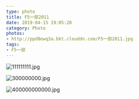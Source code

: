 ```yaml
---
type: photo
title: F5一部2011
date: 2019-04-15 19:05:20
category: Photo
photos:
- http://ppd8ewq3a.bkt.clouddn.com/F5一部2011.jpg
tags:
- F5一部
---
```

![111111111.jpg](http://ppd8ewq3a.bkt.clouddn.com/111111111.jpg)

![300000000.jpg](http://ppd8ewq3a.bkt.clouddn.com/300000000.jpg)

![400000000000.jpg](http://ppd8ewq3a.bkt.clouddn.com/400000000000.jpg)

